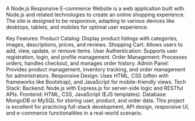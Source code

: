 A Node.js Responsive E-commerce Website is a web application built with Node.js and related technologies to create an online shopping experience. The site is designed to be responsive, adapting to various devices like desktops, tablets, and mobiles for optimal user experience.

Key Features:
Product Catalog: Display product listings with categories, images, descriptions, prices, and reviews.
Shopping Cart: Allows users to add, view, update, or remove items.
User Authentication: Supports user registration, login, and profile management.
Order Management: Processes orders, handles checkout, and manages order history.
Admin Panel: Provides product management, inventory tracking, and order management for administrators.
Responsive Design: Uses HTML, CSS (often with frameworks like Bootstrap), and JavaScript for mobile-friendly views.
Tech Stack:
Backend: Node.js with Express.js for server-side logic and RESTful APIs.
Frontend: HTML, CSS, JavaScript (EJS templates).
Database: MongoDB or MySQL for storing user, product, and order data.
This project is excellent for practicing full-stack development, API design, responsive UI, and e-commerce functionalities in a real-world scenario.
